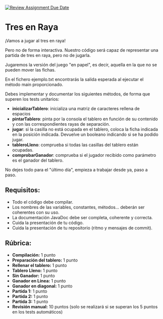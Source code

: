 [![Review Assignment Due Date](https://classroom.github.com/assets/deadline-readme-button-24ddc0f5d75046c5622901739e7c5dd533143b0c8e959d652212380cedb1ea36.svg)](https://classroom.github.com/a/sE-Y_CLU)
# Tres en Raya

¡Vamos a jugar al tres en raya!

Pero no de forma interactiva. Nuestro código será capaz de representar una partida de tres en raya, pero no de jugarla.

Jugaremos la versión del juego "en papel", es decir, aquella en la que no se pueden mover las fichas.

En el fichero ejemplo.txt encontrarás la salida esperada al ejecutar el método main proporcionado.

Debes implementar y documentar los siguientes métodos, de forma que superen los tests unitarios:
- **inicializarTablero**: inicializa una matriz de caracteres rellena de espacios
- **pintarTablero**: pinta por la consola el tablero en función de su contenido y con las correspondientes rayas de separación.
- **jugar**: si la casilla no está ocupada en el tablero, coloca la ficha indicada en la posición indicada. Devuelve un booleano indicando si se ha podido jugar.
- **tableroLleno**: comprueba si todas las casillas del tablero están ocupadas.
- **comprobarGanador**: comprueba si el jugador recibido como parámetro es el ganador del tablero.

No dejes todo para el "último día", empieza a trabajar desde ya, paso a paso.

## Requisitos:

- Todo el código debe compilar.
- Los nombres de las variables, constantes, métodos... deberán ser coherentes con su uso.
- La documentación JavaDoc debe ser completa, coherente y correcta.
- Cuida la presentación de tu código.
- Cuida la presentación de tu repositorio (ritmo y mensajes de commit).

 

## Rúbrica:

- **Compilación:** 1 punto
- **Preparación del tablero:** 1 punto
- **Rellenar el tablero:** 1 punto
- **Tablero Lleno:** 1 punto
- **Sin Ganador:** 1 punto
- **Ganador en Línea:** 1 punto
- **Ganador en diagonal:** 1 punto
- **Partida 1:** 1 punto
- **Partida 2:** 1 punto
- **Partida 3:** 1 punto
- **Revisión manual:** 10 puntos (solo se realizará si se superan los 5 puntos en los tests automáticos)
 
